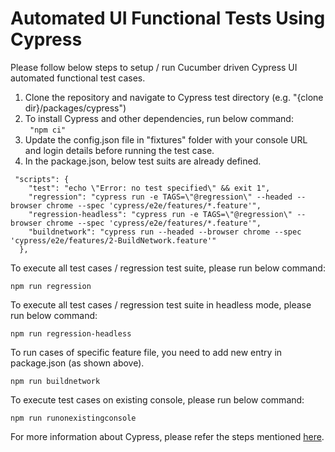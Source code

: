# Automated UI Functional Tests Using Cypress

Please follow below steps to setup / run Cucumber driven Cypress UI automated functional test cases.
1. Clone the repository and navigate to Cypress test directory (e.g. "{clone dir}/packages/cypress")
2. To install Cypress and other dependencies, run below command:<br> ```
"npm ci"```<br>
3. Update the config.json file in "fixtures" folder with your console URL and login details before running the test case.
4. In the package.json, below test suits are already defined. <br>
```
 "scripts": {
    "test": "echo \"Error: no test specified\" && exit 1",
    "regression": "cypress run -e TAGS=\"@regression\" --headed --browser chrome --spec 'cypress/e2e/features/*.feature'",
    "regression-headless": "cypress run -e TAGS=\"@regression\" --browser chrome --spec 'cypress/e2e/features/*.feature'",
    "buildnetwork": "cypress run --headed --browser chrome --spec 'cypress/e2e/features/2-BuildNetwork.feature'"
  },
```
To execute all test cases / regression test suite, please run below command:
```
npm run regression
```

To execute all test cases / regression test suite in headless mode, please run below command:
```
npm run regression-headless
```

To run cases of specific feature file, you need to add new entry in package.json (as shown above).
```
npm run buildnetwork
```

To execute test cases on existing console, please run below command:
```
npm run runonexistingconsole
```


For more information about Cypress, please refer the steps mentioned [here](https://docs.cypress.io/guides/getting-started/installing-cypress).
